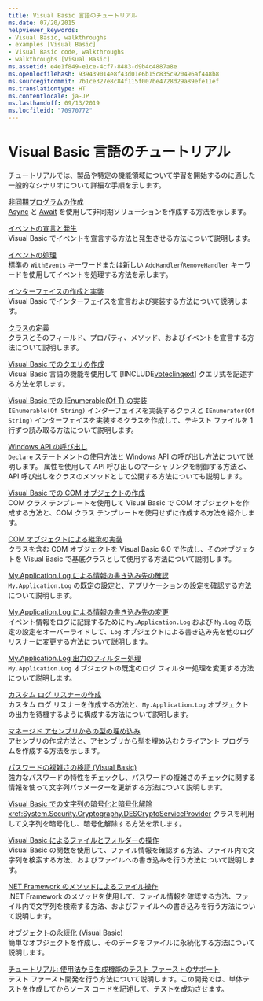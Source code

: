 ```yaml
---
title: Visual Basic 言語のチュートリアル
ms.date: 07/20/2015
helpviewer_keywords:
- Visual Basic, walkthroughs
- examples [Visual Basic]
- Visual Basic code, walkthroughs
- walkthroughs [Visual Basic]
ms.assetid: e4e1f849-e1ce-4cf7-8483-d9b4c4887a8e
ms.openlocfilehash: 939439014e8f43d01e6b15c835c920496af448b8
ms.sourcegitcommit: 7b1ce327e8c84f115f007be4728d29a89efe11ef
ms.translationtype: HT
ms.contentlocale: ja-JP
ms.lasthandoff: 09/13/2019
ms.locfileid: "70970772"
---
```

# <a name="visual-basic-language-walkthroughs"></a>Visual Basic 言語のチュートリアル
チュートリアルでは、製品や特定の機能領域について学習を開始するのに適した一般的なシナリオについて詳細な手順を示します。  
  
 [非同期プログラムの作成](./programming-guide/concepts/async/walkthrough-accessing-the-web-by-using-async-and-await.md)  
 [Async](language-reference/modifiers/async.md) と [Await](language-reference/operators/await-operator.md) を使用して非同期ソリューションを作成する方法を示します。  
  
 [イベントの宣言と発生](programming-guide/language-features/events/walkthrough-declaring-and-raising-events.md)  
 Visual Basic でイベントを宣言する方法と発生させる方法について説明します。  
  
 [イベントの処理](programming-guide/language-features/events/walkthrough-handling-events.md)  
 標準の `WithEvents` キーワードまたは新しい `AddHandler`/`RemoveHandler` キーワードを使用してイベントを処理する方法を示します。  
  
 [インターフェイスの作成と実装](programming-guide/language-features/interfaces/walkthrough-creating-and-implementing-interfaces.md)  
 Visual Basic でインターフェイスを宣言および実装する方法について説明します。  
  
 [クラスの定義](programming-guide/language-features/objects-and-classes/walkthrough-defining-classes.md)  
 クラスとそのフィールド、プロパティ、メソッド、およびイベントを宣言する方法について説明します。  
  
 [Visual Basic でのクエリの作成](programming-guide/concepts/linq/walkthrough-writing-queries.md)  
 Visual Basic 言語の機能を使用して [!INCLUDE[vbteclinqext](~/includes/vbteclinqext-md.md)] クエリ式を記述する方法を示します。  
  
 [Visual Basic での IEnumerable(Of T) の実装](programming-guide/language-features/control-flow/walkthrough-implementing-ienumerable-of-t.md)  
 `IEnumerable(Of String)` インターフェイスを実装するクラスと `IEnumerator(Of String)` インターフェイスを実装するクラスを作成して、テキスト ファイルを 1 行ずつ読み取る方法について説明します。  
  
 [Windows API の呼び出し](programming-guide/com-interop/walkthrough-calling-windows-apis.md)  
 `Declare` ステートメントの使用方法と Windows API の呼び出し方法について説明します。 属性を使用して API 呼び出しのマーシャリングを制御する方法と、API 呼び出しをクラスのメソッドとして公開する方法についても説明します。  
  
 [Visual Basic での COM オブジェクトの作成](programming-guide/com-interop/walkthrough-creating-com-objects.md)  
 COM クラス テンプレートを使用して Visual Basic で COM オブジェクトを作成する方法と、COM クラス テンプレートを使用せずに作成する方法を紹介します。  
  
 [COM オブジェクトによる継承の実装](programming-guide/com-interop/walkthrough-implementing-inheritance-with-com-objects.md)  
 クラスを含む COM オブジェクトを Visual Basic 6.0 で作成し、そのオブジェクトを Visual Basic で基底クラスとして使用する方法について説明します。  
  
 [My.Application.Log による情報の書き込み先の確認](developing-apps/programming/log-info/walkthrough-determining-where-my-application-log-writes-information.md)  
 `My.Application.Log` の既定の設定と、アプリケーションの設定を確認する方法について説明します。  
  
 [My.Application.Log による情報の書き込み先の変更](developing-apps/programming/log-info/walkthrough-changing-where-my-application-log-writes-information.md)  
 イベント情報をログに記録するために `My.Application.Log` および `My.Log` の既定の設定をオーバーライドして、`Log` オブジェクトによる書き込み先を他のログ リスナーに変更する方法について説明します。  
  
 [My.Application.Log 出力のフィルター処理](developing-apps/programming/log-info/walkthrough-filtering-my-application-log-output.md)  
 `My.Application.Log` オブジェクトの既定のログ フィルター処理を変更する方法について説明します。  
  
 [カスタム ログ リスナーの作成](developing-apps/programming/log-info/walkthrough-creating-custom-log-listeners.md)  
 カスタム ログ リスナーを作成する方法と、`My.Application.Log` オブジェクトの出力を待機するように構成する方法について説明します。  
  
 [マネージド アセンブリからの型の埋め込み](../standard/assembly/embed-types-visual-studio.md)  
 アセンブリの作成方法と、アセンブリから型を埋め込むクライアント プログラムを作成する方法を示します。  
  
 [パスワードの複雑さの検証 (Visual Basic)](programming-guide/language-features/strings/walkthrough-validating-that-passwords-are-complex.md)  
 強力なパスワードの特性をチェックし、パスワードの複雑さのチェックに関する情報を使って文字列パラメーターを更新する方法について説明します。  
  
 [Visual Basic での文字列の暗号化と暗号化解除](programming-guide/language-features/strings/walkthrough-encrypting-and-decrypting-strings.md)  
 <xref:System.Security.Cryptography.DESCryptoServiceProvider> クラスを利用して文字列を暗号化し、暗号化解除する方法を示します。  
  
 [Visual Basic によるファイルとフォルダーの操作](developing-apps/programming/drives-directories-files/walkthrough-manipulating-files-and-directories.md)  
 Visual Basic の関数を使用して、ファイル情報を確認する方法、ファイル内で文字列を検索する方法、およびファイルへの書き込みを行う方法について説明します。  
  
 [NET Framework のメソッドによるファイル操作](developing-apps/programming/drives-directories-files/walkthrough-manipulating-files-by-using-net-framework-methods.md)  
 .NET Framework のメソッドを使用して、ファイル情報を確認する方法、ファイル内で文字列を検索する方法、およびファイルへの書き込みを行う方法について説明します。  
  
 [オブジェクトの永続化 (Visual Basic)](programming-guide/concepts/serialization/walkthrough-persisting-an-object-in-visual-studio.md)  
 簡単なオブジェクトを作成し、そのデータをファイルに永続化する方法について説明します。  
  
 [チュートリアル: 使用法から生成機能のテスト ファーストのサポート](/visualstudio/ide/walkthrough-test-first-support-with-the-generate-from-usage-feature)  
 テスト ファースト開発を行う方法について説明します。この開発では、単体テストを作成してからソース コードを記述して、テストを成功させます。
